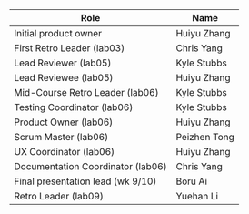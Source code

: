 | Role                             |   Name              |
|----------------------------------|---------------------|   
| Initial product owner            | Huiyu Zhang         |
| First Retro Leader (lab03)       | Chris Yang          |
| Lead Reviewer (lab05)            | Kyle Stubbs         |
| Lead Reviewee (lab05)            | Huiyu Zhang         |
| Mid-Course Retro Leader (lab06)  | Kyle Stubbs         |
| Testing Coordinator (lab06)      | Kyle Stubbs         |
| Product Owner (lab06)            | Huiyu Zhang         |
| Scrum Master (lab06)             | Peizhen Tong        |
| UX Coordinator (lab06)           | Huiyu Zhang         |
| Documentation Coordinator (lab06)| Chris Yang          |
| Final presentation lead (wk 9/10)| Boru Ai             |
| Retro Leader (lab09)             | Yuehan Li           |
